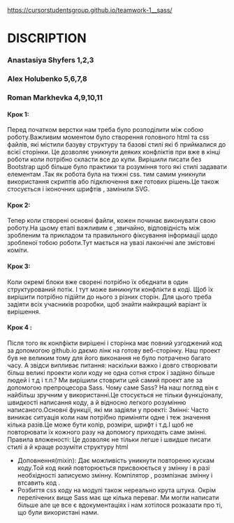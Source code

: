https://cursorstudentsgroup.github.io/teamwork-1__sass/
# DISCRIPTION
### Anastasiya Shyfers 1,2,3
### Alex Holubenko 5,6,7,8
### Roman Markhevka 4,9,10,11

#### Крок 1:
Перед початком верстки нам треба було розподілити між собою роботу.Важливим моментом було створення головного html та css файлів, які містили базуву структуру та базові стилі які б приймалися до всієї сторінки. Це дозволяє уникнути деяких конфліктів при вже в кінці роботи коли потрібно скласти все до купи.
Вирішили писати без Bootstrap щоб більше було практики та розуміння того які стилі задавати елементам .Так як робота була на тижні css. тим самим уникнули використання скриптів або підключення вже готових рішень.Це також cтосується і іконочних шрифтів , замінили SVG.

#### Крок 2:
Тепер коли створені основні файли, кожен починає виконувати свою роботу.На цьому етапі важливим є ,звичайно, відповідність між зробленим та прикладом та  правильного фіксування інформації щодо зробленої тобою роботи.Тут мається на увазі лаконічні але змістовні коміти.
#### Крок 3:
Коли окремі блоки вже сворені потрібно їх обєднати в один структурований потік. І тут може виникнути конфлікти в коді. Щоб їх вирішити потрібно підійти до нього з різних сторін. Для цього треба задіяти всіх учасників розробки, щоб знайти найкращий варіант їх вирішення.
#### Крок 4 :
Після того як конлфікти вирішені і сторінка має повний узгоджений код за допомогою github.io
даємо лінк на готову веб-сторінку.
    Наш проект був не великим тому для його виконання не було потрачено багато часу. А звідси випливає питання: наскільки важко і довго створювати більш великі проекти коли коду не одна сотня строк і задіяно більше людей і т.д і т.п.? Ми вирішили стоврити цей самий проект але за допомогою препроцесора Sass. Чому саме Sass? На наш погляд він є найбільш зручним у використанні.Це стосується не тільки функціоналу, швидкості написання коду, а й  відносно легкого розумінню написаного.Основні функції, які ми задіяли у проекті:
Змінні:
Часто виникає ситуація коли нам потрібно приміняти одне і теж значення кілька разів.Це може бути колір, розміри, шрифт і т.д.І щоб не повторювати їх кожного разу на допомогу приходять саме змінні.
Правила вложеності:
Це дозволяє не тільки легше і швидше писати стилі а й краще розуміти структуру html
+ Доповнення(mixin):
Дає можливість уникнути повтореню кускам коду.Той код який повторюється присвоюється у змінну і в разі необхідності записуємо змінну. Компілятор , розмпізнає змінну і втсавить код .
+ Розбиття css коду на модулі також нереально крута штука.
Окрім перелічених вище Sass має ще кілька переваг. Ми могли написати більше але це все є вдокументаціях і нам хотілося розказати про  ті, що були використані нами.
